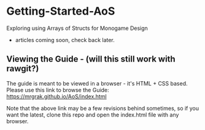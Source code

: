 # Getting-Started-AoS

Exploring using Arrays of Structs for Monogame Design

- articles coming soon, check back later.



## Viewing the Guide - (will this still work with rawgit?)
The guide is meant to be viewed in a browser - it's HTML + CSS based.  
Please use this link to browse the Guide:   
https://mrgrak.github.io/AoS/index.html

Note that the above link may be a few revisions behind sometimes, so if you want the latest, clone this repo and open the index.html file with any browser.














